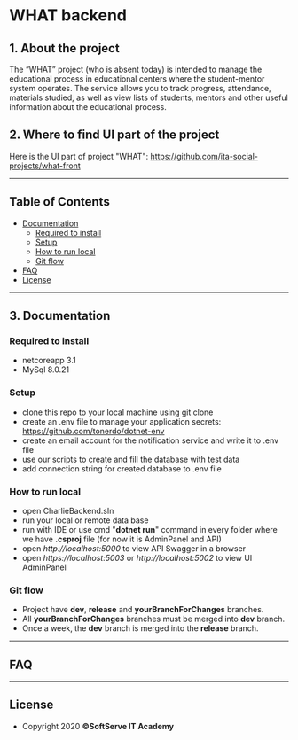 # WHAT backend

## 1. About the project

The “WHAT” project (who is absent today) is intended to manage the educational process in educational centers where the student-mentor system operates. The service allows you to track progress, attendance, materials studied, as well as view lists of students, mentors and other useful information about the educational process.

## 2. Where to find UI part of the project

Here is the UI part of project "WHAT": https://github.com/ita-social-projects/what-front

---

## Table of Contents

- [Documentation](#Documentation)
  - [Required to install](#Required-to-install)
  - [Setup](#Setup)
  - [How to run local](#How-to-run-local)
  - [Git flow](#git-flow)
- [FAQ](#faq)
- [License](#license)

---

## 3. Documentation

### Required to install

* netcoreapp 3.1
* MySql 8.0.21

### Setup

- clone this repo to your local machine using git clone
- create an .env file to manage your application secrets:
  https://github.com/tonerdo/dotnet-env
- create an email account for the notification service and write it to .env file
- use our scripts to create and fill the database with test data
- add connection string for created database to .env file
 
### How to run local

- open CharlieBackend.sln
- run your local or remote data base
- run with IDE or use cmd "**dotnet run**" command in every folder
  where we have **.csproj** file (for now it is AdminPanel and API)
- open _http://localhost:5000_ to view API Swagger in a browser
- open _https://localhost:5003_ or _http://localhost:5002_ to view UI AdminPanel

### Git flow

- Project have **dev**, **release** and **yourBranchForChanges** branches.  
- All **yourBranchForChanges** branches must be merged into **dev** branch.
- Once a week, the **dev** branch is merged into the **release** branch.

---

## FAQ

---

## License

- Copyright 2020 **©SoftServe IT Academy**
